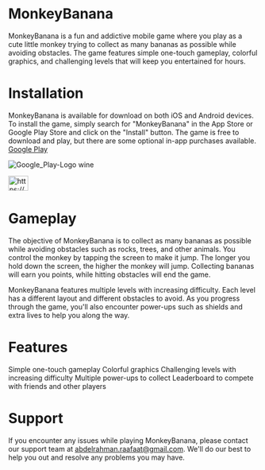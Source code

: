 # MonkeyBanana
MonkeyBanana is a fun and addictive mobile game where you play as a cute little monkey trying to collect as many bananas as possible while avoiding obstacles. The game features simple one-touch gameplay, colorful graphics, and challenging levels that will keep you entertained for hours.

# Installation
MonkeyBanana is available for download on both iOS and Android devices. To install the game, simply search for "MonkeyBanana" in the App Store or Google Play Store and click on the "Install" button. The game is free to download and play, but there are some optional in-app purchases available.
[Google Play](https://play.google.com/store/apps/details?id=com.abdelrahman.raafaat.monkeybanana)


![Google_Play-Logo wine](https://github.com/AbdElrahman-Rafaat-Amer/MonkeyBanana/assets/55184522/dde1cbaf-bdf1-47b7-8540-55c42ca8b61d)


<a href="https://play.google.com/store/apps/details?id=com.abdelrahman.raafaat.monkeybanana" target="blank"><img align="center" src="![Uploading Google_Play-Logo.wine.svg…]()
" alt="https://play.google.com/store/apps/details?id=com.abdelrahman.raafaat.monkeybanana" height="30" width="40" /></a>

# Gameplay
The objective of MonkeyBanana is to collect as many bananas as possible while avoiding obstacles such as rocks, trees, and other animals. You control the monkey by tapping the screen to make it jump. The longer you hold down the screen, the higher the monkey will jump. Collecting bananas will earn you points, while hitting obstacles will end the game.

MonkeyBanana features multiple levels with increasing difficulty. Each level has a different layout and different obstacles to avoid. As you progress through the game, you'll also encounter power-ups such as shields and extra lives to help you along the way.

# Features
Simple one-touch gameplay
Colorful graphics
Challenging levels with increasing difficulty
Multiple power-ups to collect
Leaderboard to compete with friends and other players

# Support
If you encounter any issues while playing MonkeyBanana, please contact our support team at abdelrahman.raafaat@gmail.com. We'll do our best to help you out and resolve any problems you may have.

 
